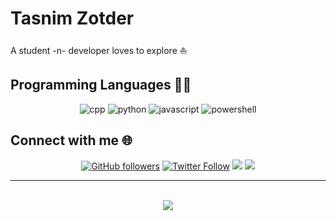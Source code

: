 # Tasnim Zotder

A student -n- developer loves to explore ⛵

## Programming Languages 👨‍💻

<div align="center">
    <img src="https://img.shields.io/badge/C++-3.5/5-blue?style=for-the-badge&logo=c%2B%2B" alt="cpp">
    <img src="https://img.shields.io/badge/Python-3/5-blue?style=for-the-badge&logo=python" alt="python">
    <img src="https://img.shields.io/badge/JavaScript-3/5-blue?style=for-the-badge&logo=javascript" alt="javascript">
    <img src="https://img.shields.io/badge/PowerShell-2/5-blue?style=for-the-badge&logo=powershell" alt="powershell">
</div>

## Connect with me 🌐

<div align="center">
    <a href="https://github.com/tasnimzotder"
            ><img
              alt="GitHub followers"
              src="https://img.shields.io/github/followers/tasnimzotder?label=GitHub&logo=Github&style=for-the-badge"
          /></a>
    <a href="https://twitter.com/tasnimzotder"
            ><img
              alt="Twitter Follow"
              src="https://img.shields.io/twitter/follow/tasnimzotder?color=blue&label=Twitter&logo=Twitter&style=for-the-badge"
          /></a>
    <a href="https://www.linkedin.com/in/tasnimzotder/"
            ><img
              src="https://img.shields.io/badge/LinkedIn-_-blue?style=for-the-badge&logo=linkedin"
          /></a>
    <a href="https://www.youtube.com/channel/UCInpi_5VQfHYDHWxreTgwRw"
            ><img
              src="https://img.shields.io/badge/YouTube-_-blue?style=for-the-badge&logo=youtube"
          /></a>
</div>

---
<br>
<div align="center">
    <img src="https://github-readme-stats.vercel.app/api?username=tasnimzotder&show_icons=true">
</div>
<!-- [![Tasnim's github stats](https://github-readme-stats.vercel.app/api?username=tasnimzotder&show_icons=true)](https://github.com/tasnimzotder)

[![Top Langs](https://github-readme-stats.vercel.app/api/top-langs/?username=tasnimzotder)](https://github.com/anuraghazra/github-readme-stats) -->
<!--
**tasnimzotder/tasnimzotder** is a ✨ _special_ ✨ repository because its `README.md` (this file) appears on your GitHub profile.

Here are some ideas to get you started:

- 🔭 I’m currently working on ...
- 🌱 I’m currently learning ...
- 👯 I’m looking to collaborate on ...
- 🤔 I’m looking for help with ...
- 💬 Ask me about ...
- 📫 How to reach me: ...
- 😄 Pronouns: ...
- ⚡ Fun fact: ...
-->
